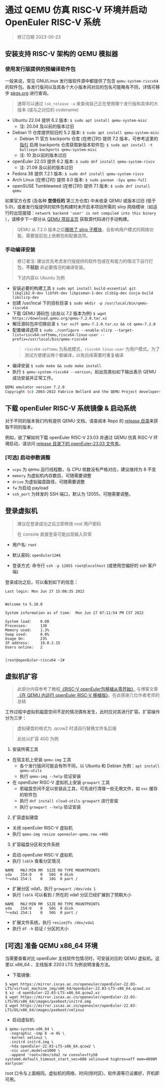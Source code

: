 # 通过 QEMU 仿真 RISC-V 环境并启动 OpenEuler RISC-V 系统

> 修订日期 2023-05-23

## 安装支持 RISC-V 架构的 QEMU 模拟器

### 使用发行版提供的预编译软件包

一般来说，常见 GNU/Linux 发行版软件源中都提供了包含 `qemu-system-riscv64` 的软件包。各发行版间以及其各个大小版本间对应的包名可能略有不同，详情可移步 [pkgs.org](https://pkgs.org) 进行查询。

> 通常可以通过 `lsb_release -a` 来查询自己正在使用哪个发行版和具体的大版本 (或与之对应的 codename)

- Ubuntu 22.04 提供 6.2 版本:  `$ sudo apt install qemu-system-misc`
  - 注: 20.04 及以前的版本过旧
- Debian 11 仓库提供较旧的 5.2 版本: `$ sudo apt install qemu-system-misc`
  - Debian 11 官方 backports 仓库 (在修订时) 提供 7.2 版本，可参考这里的 [指引](https://backports.debian.org/Instructions/) 启用 backports 仓库获取新版本软件包: `$ sudo apt install -t bullseye-backports qemu-system-misc`
  - 注: 10 及以前的版本过旧
- openEuler 22.03 提供 6.2 版本: `$ sudo dnf install qemu-system-riscv`
  - 注: 21.09 及以前的版本过旧
- Fedora 38 提供 7.2.1 版本: `$ sudo dnf install qemu-system-riscv`
- Arch Linux (在修订时) 提供 8.0 版本: `$ sudo pacman -Syu qemu-full`
- openSUSE Tumbleweed (在修订时) 提供 7.1 版本: `$ sudo dnf install qemu`

如果官方仓库 (及各种 **您信任的** 第三方仓库) 中未收录 QEMU 或版本过旧 (低于 5.0)，或者发行版提供的软件包构建时未开启本项目所需的 slirp 网络模块（如运行时出现报错：`network backend 'user' is not compiled into this binary` ），请移步下一部分从 [QEMU 项目主页](https://www.qemu.org/) 获取源代码进行手动构建。

> QEMU 从 7.2.0 版本之后[移除了 slirp 子模块](https://wiki.qemu.org/ChangeLog/7.2#Removal_of_the_%22slirp%22_submodule_(affects_%22-netdev_user%22))，会影响用户模式的网络功能，需要提前加上依赖包和配置选项。

### 手动编译安装

> 修订者注: 建议优先考虑发行版提供的软件包或在有能力的情况下自行打包，**不鼓励** 非必要情况的编译安装。
>
> 下述内容以 Ubuntu 为例

- 安装必要的构建工具
  `$ sudo apt install build-essential git libglib2.0-dev libfdt-dev libpixman-1-dev zlib1g-dev ninja-build libslirp-dev`
- 创建 /usr/local 下的目标目录 `$ sudo mkdir -p /usr/local/bin/qemu-riscv64`
- 下载 QEMU 源码包 (此处以 7.2 版本为例) `$ wget https://download.qemu.org/qemu-7.2.0.tar.xz`
- 解压源码包并切换目录 `$ tar xvJf qemu-7.2.0.tar.xz && cd qemu-7.2.0`
- 配置编译选项 `$ sudo ./configure --enable-slirp --target-list=riscv64-softmmu,riscv64-linux-user --prefix=/usr/local/bin/qemu-riscv64`
  > `riscv64-softmmu` 为系统模式，`riscv64-linux-user` 为用户模式。为了测试方便建议两个都编译，以免后续需要时重复编译
- 编译安装 `$ sudo make && sudo make install`
- 执行 `$ qemu-system-riscv64 --version`，如出现类似如下输出表示 QEMU 成功安装并正常工作。

```` bash
QEMU emulator version 7.2.0
Copyright (c) 2003-2022 Fabrice Bellard and the QEMU Project developers
````

## 下载 openEuler RISC-V 系统镜像 & 启动系统

对于不同的版本我们均有提供 QEMU 文档，请查阅本 Repo 的 [release 目录](https://gitee.com/openeuler/RISC-V/tree/master/release)来获取不同的版本。

例如，欲了解如何下载 openEuler RISC-V 23.03 并通过 QEMU 仿真 RISC-V 环境启动，请访问 [release 目录下的 openEuler-23.03 文件夹](https://gitee.com/openeuler/RISC-V/tree/master/release/openEuler-23.03)。

### [可选] 启动参数调整

- `vcpu` 为 qemu 运行线程数，与 CPU 核数没有严格对应，建议维持为 8 不变
- `memory` 为虚拟机内存数目，可随需要调整
- `drive` 为虚拟磁盘路径，可随需要调整
- `fw` 为启动 payload
- `ssh_port` 为转发的 SSH 端口，默认为 12055，可随需要调整。

## 登录虚拟机

> 建议在登录成功之后立即修改 root 用户密码
>
> 在 console 直接登录可能出现输入异常

- 用户名: `root`
- 默认密码: `openEuler12#$`

- 登录方式: 命令行 `ssh -p 12055 root@localhost` (或使用您偏好的 ssh 客户端)

登录成功之后，可以看到如下的信息：

```
Last login: Mon Jun 27 15:08:35 2022


Welcome to 5.10.0

System information as of time:  Mon Jun 27 07:11:54 PM CST 2022

System load:    0.08
Processes:      130
Memory used:    1.3%
Swap used:      0.0%
Usage On:       23%
IP address:     10.0.2.15
Users online:   2


[root@openEuler-riscv64 ~]#
```

## 虚拟机扩容

> 此部分内容参考了教程[《RISC-V openEuler包移植从零开始》](https://gitee.com/yunxiangluo/riscv-openeuler/blob/master/chapter1/class1/README.md#338-%E7%A3%81%E7%9B%98%E6%89%A9%E5%AE%B9) 与博客文章[《在 QEMU 内运行 openEuler RISC-V 移植版》](https://wiki.251.sh/openeuler_risc-v_qemu_install#%E6%88%91%E7%9A%84%E8%99%9A%E6%8B%9F%E7%8E%AF%E5%A2%83%E6%B2%A1%E7%A9%BA%E9%97%B4%E4%BA%86)，在此感谢几位作者老师的总结

工作过程中虚拟机磁盘空间不足的情况偶有发生，此时应对其进行扩容。扩容操作分为三步：

> 虚拟硬盘的格式为 .qcow2 时请自行替换文件名后缀
>
> 此处以扩容 40G 为例

1. 安装所需工具

- 在宿主机上安装 `qemu-img` 工具
  - 各个发行版间可能会有所不同，以 Ubuntu 和 Debian 为例：`apt install qemu-utils`
  - 执行 `qemu-img --help` 验证安装
- 在 openEuler RISC-V 虚拟机上安装 `growpart` 工具
  - 若磁盘空间不足以安装此工具，可先进行清理一些无用文件，如 `osc` 缓存的软件包
  - 执行 `dnf install cloud-utils-growpart` 进行安装
  - 执行 `growpart --help` 验证安装

2. 扩容虚拟硬盘

- 关闭 openEuler RISC-V 虚拟机
- 执行 `qemu-img resize openeuler-qemu.raw +40G`

3. 扩容磁盘分区和文件系统

- 启动 openEuler RISC-V 虚拟机
- 执行 `lsblk` 查看分区情况

```
NAME   MAJ:MIN RM  SIZE RO TYPE MOUNTPOINTS
vda    254:0    0   50G  0 disk 
└─vda1 254:1    0   10G  0 part /

```

- 扩展分区 vda1，执行 `growpart /dev/vda 1`
- 执行 `lsblk` 可以看到 / 所在的 vda1 分区已经扩展到了预期大小

```
NAME   MAJ:MIN RM  SIZE RO TYPE MOUNTPOINTS
vda    254:0    0   50G  0 disk 
└─vda1 254:1    0   50G  0 part /

```

- 扩展文件系统，执行 `resize2fs /dev/vda1`
- 执行 `df -h` 验证 / 分区的大小

## [可选] 准备 QEMU x86_64 环境

当需要查看对比 openEuler 主线软件包情况时，可安装对应的 QEMU 虚拟机。这里以 x86_64 、主线版本 2203 LTS 为例说明准备方法。

- 下载镜像:

```
$ wget https://mirror.iscas.ac.cn/openeuler/openEuler-22.03-LTS/virtual_machine_img/x86_64/openEuler-22.03-LTS-x86_64.qcow2.xz
$ xz -d openEuler-22.03-LTS-x86_64.qcow2.xz
$ wget https://mirror.iscas.ac.cn/openeuler/openEuler-22.03-LTS/OS/x86_64/images/pxeboot/initrd.img
$ wget https://mirror.iscas.ac.cn/openeuler/openEuler-22.03-LTS/OS/x86_64/images/pxeboot/vmlinuz
```

- 启动虚拟机:

```
$ qemu-system-x86_64 \
  -nographic -smp 8 -m 4G \
  -kernel vmlinuz \
  -initrd initrd.img \
  -hda openEuler-22.03-LTS-x86_64.qcow2 \
  -nic user,model=e1000 \
  -append 'root=/dev/sda2 rw console=ttyS0 systemd.default_timeout_start_sec=600 selinux=0 highres=off mem=4096M earlycon'
```

root 口令与上面相同。虚拟机的网络、时间(除时区)、软件源等已设置好，开机即可用。
